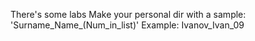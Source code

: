 There's some labs
Make your personal dir with a sample:
'Surname\_Name\_(Num\_in\_list)'
Example: Ivanov\_Ivan\_09
